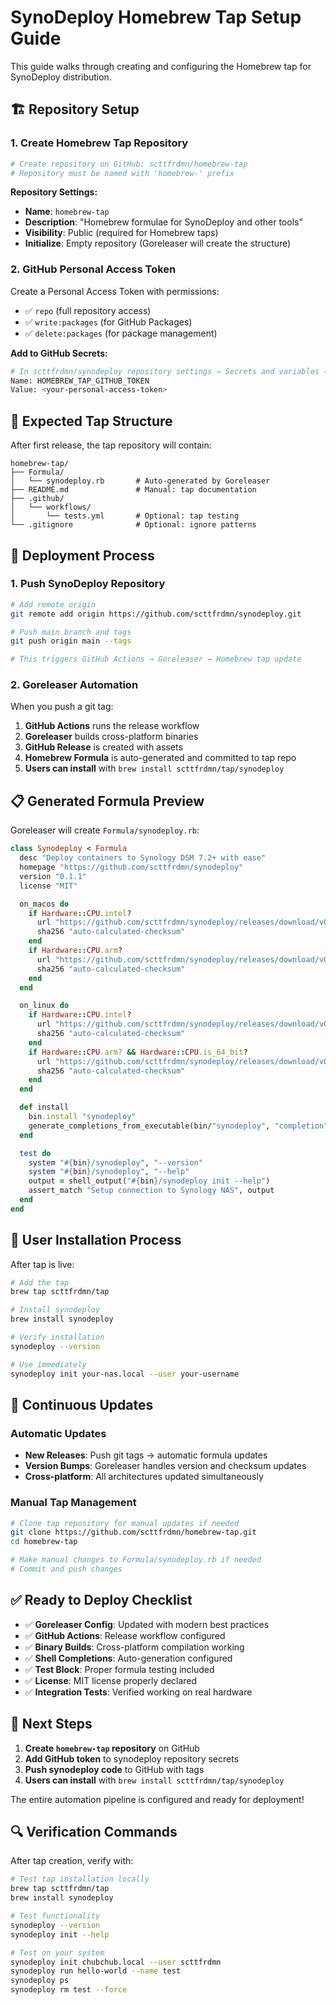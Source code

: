 # SynoDeploy Homebrew Tap Setup Guide

This guide walks through creating and configuring the Homebrew tap for SynoDeploy distribution.

## 🏗️ **Repository Setup**

### 1. Create Homebrew Tap Repository

```bash
# Create repository on GitHub: scttfrdmn/homebrew-tap
# Repository must be named with 'homebrew-' prefix
```

**Repository Settings:**
- **Name**: `homebrew-tap`
- **Description**: "Homebrew formulae for SynoDeploy and other tools"
- **Visibility**: Public (required for Homebrew taps)
- **Initialize**: Empty repository (Goreleaser will create the structure)

### 2. GitHub Personal Access Token

Create a Personal Access Token with permissions:
- ✅ `repo` (full repository access)
- ✅ `write:packages` (for GitHub Packages)
- ✅ `delete:packages` (for package management)

**Add to GitHub Secrets:**
```bash
# In scttfrdmn/synodeploy repository settings → Secrets and variables → Actions
Name: HOMEBREW_TAP_GITHUB_TOKEN
Value: <your-personal-access-token>
```

## 📁 **Expected Tap Structure**

After first release, the tap repository will contain:

```
homebrew-tap/
├── Formula/
│   └── synodeploy.rb       # Auto-generated by Goreleaser
├── README.md               # Manual: tap documentation
├── .github/
│   └── workflows/
│       └── tests.yml       # Optional: tap testing
└── .gitignore              # Optional: ignore patterns
```

## 🚀 **Deployment Process**

### 1. Push SynoDeploy Repository
```bash
# Add remote origin
git remote add origin https://github.com/scttfrdmn/synodeploy.git

# Push main branch and tags
git push origin main --tags

# This triggers GitHub Actions → Goreleaser → Homebrew tap update
```

### 2. Goreleaser Automation
When you push a git tag:
1. **GitHub Actions** runs the release workflow
2. **Goreleaser** builds cross-platform binaries
3. **GitHub Release** is created with assets
4. **Homebrew Formula** is auto-generated and committed to tap repo
5. **Users can install** with `brew install scttfrdmn/tap/synodeploy`

## 📋 **Generated Formula Preview**

Goreleaser will create `Formula/synodeploy.rb`:

```ruby
class Synodeploy < Formula
  desc "Deploy containers to Synology DSM 7.2+ with ease"
  homepage "https://github.com/scttfrdmn/synodeploy"
  version "0.1.1"
  license "MIT"

  on_macos do
    if Hardware::CPU.intel?
      url "https://github.com/scttfrdmn/synodeploy/releases/download/v0.1.1/synodeploy-Darwin-x86_64.tar.gz"
      sha256 "auto-calculated-checksum"
    end
    if Hardware::CPU.arm?
      url "https://github.com/scttfrdmn/synodeploy/releases/download/v0.1.1/synodeploy-Darwin-arm64.tar.gz"
      sha256 "auto-calculated-checksum"
    end
  end

  on_linux do
    if Hardware::CPU.intel?
      url "https://github.com/scttfrdmn/synodeploy/releases/download/v0.1.1/synodeploy-Linux-x86_64.tar.gz"
      sha256 "auto-calculated-checksum"
    end
    if Hardware::CPU.arm? && Hardware::CPU.is_64_bit?
      url "https://github.com/scttfrdmn/synodeploy/releases/download/v0.1.1/synodeploy-Linux-arm64.tar.gz"
      sha256 "auto-calculated-checksum"
    end
  end

  def install
    bin.install "synodeploy"
    generate_completions_from_executable(bin/"synodeploy", "completion")
  end

  test do
    system "#{bin}/synodeploy", "--version"
    system "#{bin}/synodeploy", "--help"
    output = shell_output("#{bin}/synodeploy init --help")
    assert_match "Setup connection to Synology NAS", output
  end
end
```

## 👥 **User Installation Process**

After tap is live:

```bash
# Add the tap
brew tap scttfrdmn/tap

# Install synodeploy
brew install synodeploy

# Verify installation
synodeploy --version

# Use immediately
synodeploy init your-nas.local --user your-username
```

## 🔄 **Continuous Updates**

### Automatic Updates
- **New Releases**: Push git tags → automatic formula updates
- **Version Bumps**: Goreleaser handles version and checksum updates
- **Cross-platform**: All architectures updated simultaneously

### Manual Tap Management
```bash
# Clone tap repository for manual updates if needed
git clone https://github.com/scttfrdmn/homebrew-tap.git
cd homebrew-tap

# Make manual changes to Formula/synodeploy.rb if needed
# Commit and push changes
```

## ✅ **Ready to Deploy Checklist**

- ✅ **Goreleaser Config**: Updated with modern best practices
- ✅ **GitHub Actions**: Release workflow configured
- ✅ **Binary Builds**: Cross-platform compilation working
- ✅ **Shell Completions**: Auto-generation configured
- ✅ **Test Block**: Proper formula testing included
- ✅ **License**: MIT license properly declared
- ✅ **Integration Tests**: Verified working on real hardware

## 🎯 **Next Steps**

1. **Create `homebrew-tap` repository** on GitHub
2. **Add GitHub token** to synodeploy repository secrets
3. **Push synodeploy code** to GitHub with tags
4. **Users can install** with `brew install scttfrdmn/tap/synodeploy`

The entire automation pipeline is configured and ready for deployment!

## 🔍 **Verification Commands**

After tap creation, verify with:
```bash
# Test tap installation locally
brew tap scttfrdmn/tap
brew install synodeploy

# Test functionality
synodeploy --version
synodeploy init --help

# Test on your system
synodeploy init chubchub.local --user scttfrdmn
synodeploy run hello-world --name test
synodeploy ps
synodeploy rm test --force
```